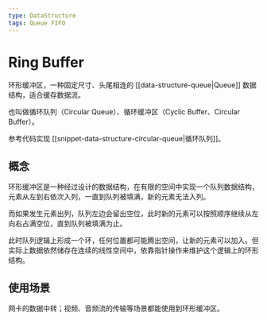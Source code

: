 ```yaml
---
type: DataStructure
tags: Queue FIFO
---
```


# Ring Buffer

环形缓冲区，一种固定尺寸、头尾相连的 [[data-structure-queue|Queue]] 数据结构，适合缓存数据流。

也叫做循环队列（Circular Queue）、循环缓冲区（Cyclic Buffer、Circular Buffer）。

参考代码实现 [[snippet-data-structure-circular-queue|循环队列]]。

## 概念

环形缓冲区是一种经过设计的数据结构，在有限的空间中实现一个队列数据结构，元素从左到右依次入列，一直到队列被填满，新的元素无法入列。

而如果发生元素出列，队列左边会留出空位，此时新的元素可以按照顺序继续从左向右占满空位，直到队列被填满为止。

此时队列逻辑上形成一个环，任何位置都可能腾出空间，让新的元素可以加入。但实际上数据依然储存在连续的线性空间中，依靠指针操作来维护这个逻辑上的环形结构。

## 使用场景

网卡的数据中转；视频、音频流的传输等场景都能使用到环形缓冲区。
